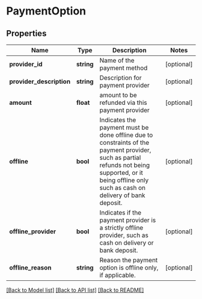 # PaymentOption

## Properties
Name | Type | Description | Notes
------------ | ------------- | ------------- | -------------
**provider_id** | **string** | Name of the payment method | [optional] 
**provider_description** | **string** | Description for payment provider | [optional] 
**amount** | **float** | amount to be refunded via this payment provider | [optional] 
**offline** | **bool** | Indicates the payment must be done offline due to constraints of the payment provider, such as partial refunds not being supported, or it being offline only such as cash on delivery of bank deposit. | [optional] 
**offline_provider** | **bool** | Indicates if the payment provider is a strictly offline provider, such as cash on delivery or bank deposit. | [optional] 
**offline_reason** | **string** | Reason the payment option is offline only, if applicable. | [optional] 

[[Back to Model list]](../../README.md#documentation-for-models) [[Back to API list]](../../README.md#documentation-for-api-endpoints) [[Back to README]](../../README.md)

